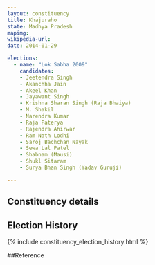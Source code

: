 ```yaml
---
layout: constituency
title: Khajuraho
state: Madhya Pradesh
mapimg: 
wikipedia-url: 
date: 2014-01-29

elections: 
  - name: "Lok Sabha 2009"
    candidates: 
    - Jeetendra Singh 
    - Akanchha Jain 
    - Akeel Khan 
    - Jayawant Singh 
    - Krishna Sharan Singh (Raja Bhaiya) 
    - M. Shakil 
    - Narendra Kumar 
    - Raja Paterya 
    - Rajendra Ahirwar 
    - Ram Nath Lodhi 
    - Saroj Bachchan Nayak 
    - Sewa Lal Patel 
    - Shabnam (Mausi) 
    - Shukl Sitaram 
    - Surya Bhan Singh (Yadav Guruji) 

---
```

## Constituency details


## Election History
{% include constituency_election_history.html %}

##Reference

